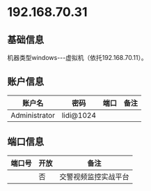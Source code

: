 # 192.168.70.31

## 基础信息

机器类型windows---虚拟机（依托192.168.70.11）。

## 账户信息

| 账户名 | 密码   | 端口 | 备注   |
| --     | --     | --   | --     |
| Administrator   | lidi@1024 |    |  |

## 端口信息

| 端口号 | 开放 | 备注    |
| --     | --   | --      |
|    |  否  | 交警视频监控实战平台 |


